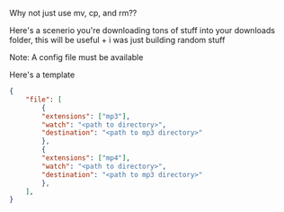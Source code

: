 
Why not just use mv, cp, and rm??

Here's a scenerio you're downloading tons of stuff into your downloads folder, this will be useful + i was just building random stuff

Note: A config file must be available

Here's a template
```json
{
    "file": [
        {
        "extensions": ["mp3"],
        "watch": "<path to directory>",
        "destination": "<path to mp3 directory>"
        },
        {
        "extensions": ["mp4"],
        "watch": "<path to directory>",
        "destination": "<path to mp3 directory>"
        },
    ],
}
```